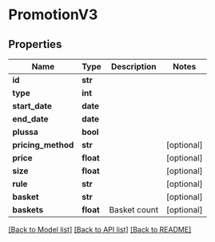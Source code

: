 # PromotionV3

## Properties
Name | Type | Description | Notes
------------ | ------------- | ------------- | -------------
**id** | **str** |  | 
**type** | **int** |  | 
**start_date** | **date** |  | 
**end_date** | **date** |  | 
**plussa** | **bool** |  | 
**pricing_method** | **str** |  | [optional] 
**price** | **float** |  | [optional] 
**size** | **float** |  | [optional] 
**rule** | **str** |  | [optional] 
**basket** | **str** |  | [optional] 
**baskets** | **float** | Basket count | [optional] 

[[Back to Model list]](../README.md#documentation-for-models) [[Back to API list]](../README.md#documentation-for-api-endpoints) [[Back to README]](../README.md)


